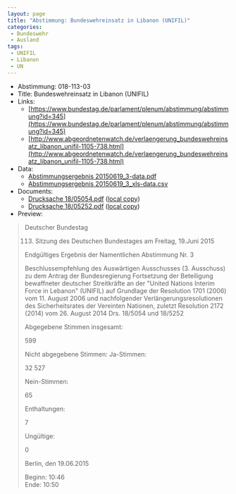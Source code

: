 ```yaml
---
layout: page
title: "Abstimmung: Bundeswehreinsatz in Libanon (UNIFIL)"
categories:
 - Bundeswehr
 - Ausland
tags:
 - UNIFIL
 - Libanon
 - UN
---
```


* Abstimmung: 018-113-03
* Title: Bundeswehreinsatz in Libanon (UNIFIL)
* Links: 
    * [https://www.bundestag.de/parlament/plenum/abstimmung/abstimmung?id=345](https://www.bundestag.de/parlament/plenum/abstimmung/abstimmung?id=345)
    * [http://www.abgeordnetenwatch.de/verlaengerung_bundeswehreinsatz_libanon_unifil-1105-738.html](http://www.abgeordnetenwatch.de/verlaengerung_bundeswehreinsatz_libanon_unifil-1105-738.html)
* Data: 
    * [Abstimmungsergebnis 20150619_3-data.pdf](/res/abstimmungsliste/20150619_3-data.pdf)
    * [Abstimmungsergebnis 20150619_3_xls-data.csv](/res/abstimmungsliste/analyses/20150619_3_xls-data.csv)
* Documents: 
    * [Drucksache 18/05054.pdf](http://dip21.bundestag.de/dip21/btd/18/050/1805054.pdf) ([local copy](/res/abstimmungsdaten/018-113-03/1805054.pdf))
    * [Drucksache 18/05252.pdf](http://dip21.bundestag.de/dip21/btd/18/052/1805252.pdf) ([local copy](/res/abstimmungsdaten/018-113-03/1805252.pdf))
* Preview: 
> Deutscher Bundestag
> 
> 113. Sitzung des Deutschen Bundestages
> am Freitag, 19.Juni 2015
> 
> Endgültiges Ergebnis der Namentlichen Abstimmung Nr. 3
> 
> Beschlussempfehlung des Auswärtigen Ausschusses (3. Ausschuss) zu dem Antrag der
> Bundesregierung
> Fortsetzung der Beteiligung bewaffneter deutscher Streitkräfte an der "United Nations
> Interim Force in Lebanon" (UNIFIL) auf Grundlage der Resolution 1701 (2006) vom 11.
> August 2006 und nachfolgender Verlängerungsresolutionen des Sicherheitsrates der
> Vereinten Nationen, zuletzt Resolution 2172 (2014) vom 26. August 2014
> Drs. 18/5054 und 18/5252
> 
> Abgegebene Stimmen insgesamt:
> 
> 599
> 
> Nicht abgegebene Stimmen:
> Ja-Stimmen:
> 
> 32
> 527
> 
> Nein-Stimmen:
> 
> 65
> 
> Enthaltungen:
> 
> 7
> 
> Ungültige:
> 
> 0
> 
> Berlin, den 19.06.2015
> 
> Beginn: 10:46  
> Ende: 10:50
